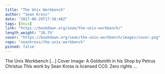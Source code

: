 ```yaml
---
title: "The Unix Workbench"
author: "Sean Kross"
date: "2017-06-29T17:38:48Z"
tags: [Unix]
link: "https://bookdown.org/sean/the-unix-workbench/"
length_weight: "28.7%"
cover: "https://bookdown.org/sean/the-unix-workbench/images/cover.png"
repo: "seankross/the-unix-workbench"
pinned: false
---
```


The Unix Workbench [...] Cover Image: A Goldsmith in his Shop by Petrus Christus This work by Sean Kross is licensed CC0. Zero rights ...
